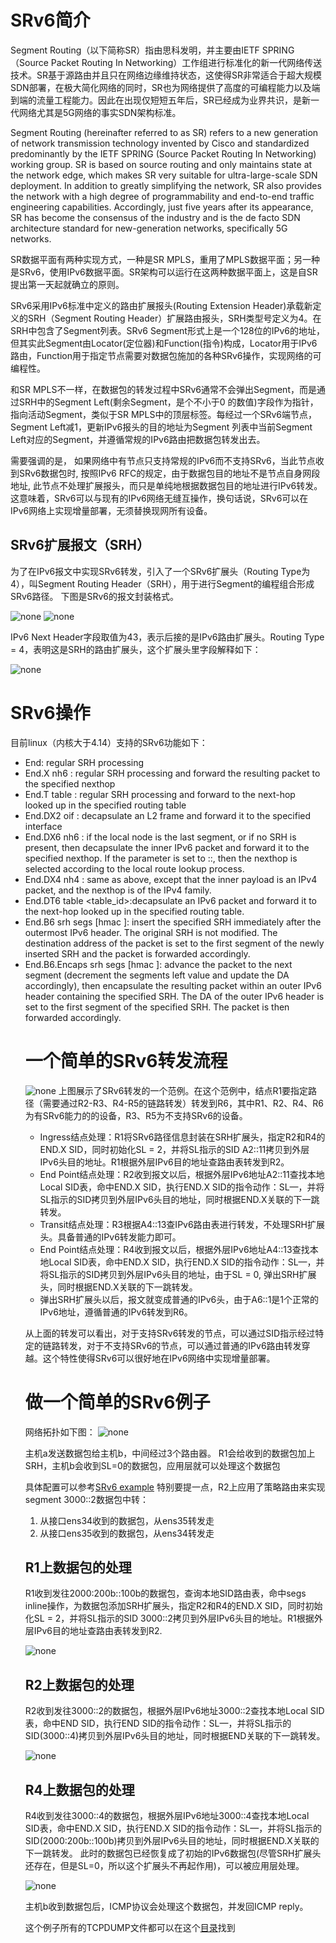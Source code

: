 # SRv6简介

Segment Routing（以下简称SR）指由思科发明，并主要由IETF SPRING（Source Packet Routing In Networking）工作组进行标准化的新一代网络传送技术。SR基于源路由并且只在网络边缘维持状态，这使得SR非常适合于超大规模SDN部署，在极大简化网络的同时，SR也为网络提供了高度的可编程能力以及端到端的流量工程能力。因此在出现仅短短五年后，SR已经成为业界共识，是新一代网络尤其是5G网络的事实SDN架构标准。

Segment Routing (hereinafter referred to as SR) refers to a new generation of network transmission technology invented by Cisco and standardized predominantly by the IETF SPRING (Source Packet Routing In Networking) working group. SR is based on source routing and only maintains state at the network edge, which makes SR very suitable for ultra-large-scale SDN deployment. In addition to greatly simplifying the network, SR also provides the network with a high degree of programmability and end-to-end traffic engineering capabilities.  Accordingly, just five years after its appearance, SR has become the consensus of the industry and is the de facto SDN architecture standard for new-generation networks, specifically 5G networks.

SR数据平面有两种实现方式，一种是SR MPLS，重用了MPLS数据平面；另一种是SRv6，使用IPv6数据平面。SR架构可以运行在这两种数据平面上，这是自SR提出第一天起就确立的原则。

SRv6采用IPv6标准中定义的路由扩展报头(Routing Extension Header)承载新定义的SRH（Segment Routing Header）扩展路由报头，SRH类型号定义为4。在SRH中包含了Segment列表。SRv6 Segment形式上是一个128位的IPv6的地址，但其实此Segment由Locator(定位器)和Function(指令)构成，Locator用于IPv6路由，Function用于指定节点需要对数据包施加的各种SRv6操作，实现网络的可编程性。

和SR MPLS不一样，在数据包的转发过程中SRv6通常不会弹出Segment，而是通过SRH中的Segment Left(剩余Segment，是个不小于0 的数值)字段作为指针，指向活动Segment，类似于SR MPLS中的顶层标签。每经过一个SRv6端节点，Segment Left减1，更新IPv6报头的目的地址为Segment 列表中当前Segment Left对应的Segment，并遵循常规的IPv6路由把数据包转发出去。

需要强调的是， 如果网络中有节点只支持常规的IPv6而不支持SRv6，当此节点收到SRv6数据包时, 按照IPv6 RFC的规定，由于数据包目的地址不是节点自身网段地址, 此节点不处理扩展报头，而只是单纯地根据数据包目的地址进行IPv6转发。这意味着，SRv6可以与现有的IPv6网络无缝互操作，换句话说，SRv6可以在IPv6网络上实现增量部署，无须替换现网所有设备。

## SRv6扩展报文（SRH）

为了在IPv6报文中实现SRv6转发，引入了一个SRv6扩展头（Routing Type为4），叫Segment Routing Header（SRH），用于进行Segment的编程组合形成SRv6路径。
下图是SRv6的报文封装格式。

![none](https://github.com/nokia-t1zhou/segment-routing-step-by-step/blob/master/SRv6%20introduction/ipv6_header.png)
![none](https://github.com/nokia-t1zhou/segment-routing-step-by-step/blob/master/SRv6%20introduction/SRH_1.png)

IPv6 Next Header字段取值为43，表示后接的是IPv6路由扩展头。Routing Type = 4，表明这是SRH的路由扩展头，这个扩展头里字段解释如下：

![none](https://github.com/nokia-t1zhou/segment-routing-step-by-step/blob/master/SRv6%20introduction/SRH_fileds.JPG)

# SRv6操作

目前linux（内核大于4.14）支持的SRv6功能如下：
- End: regular SRH processing
- End.X nh6 <nexthop>: regular SRH processing and forward the resulting packet to the specified nexthop
- End.T table <table>: regular SRH processing and forward to the next-hop looked up in the specified routing table
- End.DX2 oif <interface>: decapsulate an L2 frame and forward it to the specified interface
- End.DX6 nh6 <nexthop>: if the local node is the last segment, or if no SRH is present, then decapsulate the inner IPv6 packet and forward it to the specified nexthop. If the parameter is set to ::, then the nexthop is selected according to the local route lookup process.
- End.DX4 nh4 <nexthop>: same as above, except that the inner payload is an IPv4 packet, and the nexthop is of the IPv4 family.
- End.DT6 table <table_id>:decapsulate an IPv6 packet and forward it to the next-hop looked up in the specified routing table.
- End.B6 srh segs <segments> [hmac <keyid>]: insert the specified SRH immediately after the outermost IPv6 header. The original SRH is not modified. The destination address of the packet is set to the first segment of the newly inserted SRH and the packet is forwarded accordingly.
- End.B6.Encaps srh segs <segments> [hmac <keyid>]: advance the packet to the next segment (decrement the segments left value and update the DA accordingly), then encapsulate the resulting packet within an outer IPv6 header containing the specified SRH. The DA of the outer IPv6 header is set to the first segment of the specified SRH. The packet is then forwarded accordingly.

# 一个简单的SRv6转发流程

![none](https://github.com/nokia-t1zhou/segment-routing-step-by-step/blob/master/SRv6%20introduction/follow.png)
上图展示了SRv6转发的一个范例。在这个范例中，结点R1要指定路径（需要通过R2-R3、R4-R5的链路转发）转发到R6，其中R1、R2、R4、R6为有SRv6能力的的设备，R3、R5为不支持SRv6的设备。

- Ingress结点处理：R1将SRv6路径信息封装在SRH扩展头，指定R2和R4的END.X SID，同时初始化SL = 2，并将SL指示的SID A2::11拷贝到外层IPv6头目的地址。R1根据外层IPv6目的地址查路由表转发到R2。
- End Point结点处理：R2收到报文以后，根据外层IPv6地址A2::11查找本地Local SID表，命中END.X SID，执行END.X SID的指令动作：SL—，并将SL指示的SID拷贝到外层IPv6头目的地址，同时根据END.X关联的下一跳转发。
- Transit结点处理：R3根据A4::13查IPv6路由表进行转发，不处理SRH扩展头。具备普通的IPv6转发能力即可。
- End Point结点处理：R4收到报文以后，根据外层IPv6地址A4::13查找本地Local SID表，命中END.X SID，执行END.X SID的指令动作：SL—，并将SL指示的SID拷贝到外层IPv6头目的地址，由于SL = 0, 弹出SRH扩展头，同时根据END.X关联的下一跳转发。
- 弹出SRH扩展头以后，报文就变成普通的IPv6头，由于A6::1是1个正常的IPv6地址，遵循普通的IPv6转发到R6。

从上面的转发可以看出，对于支持SRv6转发的节点，可以通过SID指示经过特定的链路转发，对于不支持SRv6的节点，可以通过普通的IPv6路由转发穿越。这个特性使得SRv6可以很好地在IPv6网络中实现增量部署。

# 做一个简单的SRv6例子

网络拓扑如下图：
![none](https://github.com/nokia-t1zhou/segment-routing-step-by-step/blob/master/SRv6%20introduction/srv6_example.png)

主机a发送数据包给主机b，中间经过3个路由器。 R1会给收到的数据包加上SRH，主机b会收到SL=0的数据包，应用层就可以处理这个数据包

具体配置可以参考[SRv6 example](https://github.com/nokia-t1zhou/segment-routing-step-by-step/tree/master/SRv6%20introduction/srv6%20example/configuration)
特别要提一点，R2上应用了策略路由来实现segment 3000::2数据包中转：
1. 从接口ens34收到的数据包，从ens35转发走
2. 从接口ens35收到的数据包，从ens34转发走

## R1上数据包的处理
R1收到发往2000:200b::100b的数据包，查询本地SID路由表，命中segs inline操作，为数据包添加SRH扩展头，指定R2和R4的END.X SID，同时初始化SL = 2，并将SL指示的SID 3000::2拷贝到外层IPv6头目的地址。R1根据外层IPv6目的地址查路由表转发到R2.

![none](https://github.com/nokia-t1zhou/segment-routing-step-by-step/blob/master/SRv6%20introduction/1_send.png)

## R2上数据包的处理
R2收到发往3000::2的数据包，根据外层IPv6地址3000::2查找本地Local SID表，命中END SID，执行END SID的指令动作：SL—，并将SL指示的SID(3000::4)拷贝到外层IPv6头目的地址，同时根据END关联的下一跳转发。

![none](https://github.com/nokia-t1zhou/segment-routing-step-by-step/blob/master/SRv6%20introduction/2_send.png)

## R4上数据包的处理
R4收到发往3000::4的数据包，根据外层IPv6地址3000::4查找本地Local SID表，命中END.X SID，执行END.X SID的指令动作：SL—，并将SL指示的SID(2000:200b::100b)拷贝到外层IPv6头目的地址，同时根据END.X关联的下一跳转发。
此时的数据包已经恢复成了初始的IPv6数据包(尽管SRH扩展头还存在，但是SL=0，所以这个扩展头不再起作用)，可以被应用层处理。

![none](https://github.com/nokia-t1zhou/segment-routing-step-by-step/blob/master/SRv6%20introduction/4_send.png)

主机b收到数据包后，ICMP协议会处理这个数据包，并发回ICMP reply。

这个例子所有的TCPDUMP文件都可以在这个[目录](https://github.com/nokia-t1zhou/segment-routing-step-by-step/tree/master/SRv6%20introduction/srv6%20example/tcpdump%20monitor)找到
